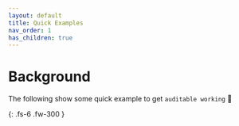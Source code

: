 ```yaml
---
layout: default
title: Quick Examples
nav_order: 1
has_children: true
---
```


# Background

The following show some quick example to get `auditable working` 🚀

{: .fs-6 .fw-300 }
